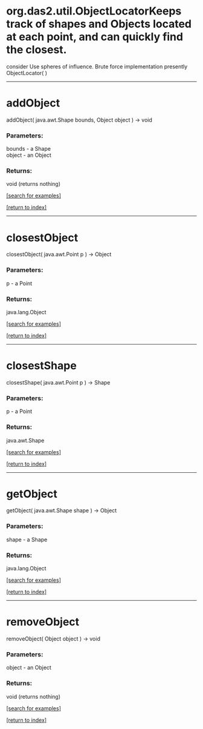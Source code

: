 # org.das2.util.ObjectLocatorKeeps track of shapes and Objects located at each point, and can quickly find the closest.
 consider Use spheres of influence.  Brute force implementation presently
ObjectLocator( )


***
<a name="addObject"></a>
# addObject
addObject( java.awt.Shape bounds, Object object ) &rarr; void



### Parameters:
bounds - a Shape
<br>object - an Object

### Returns:
void (returns nothing)


<a href="https://github.com/autoplot/dev/search?q=addObject&unscoped_q=addObject">[search for examples]</a>

<a href="https://github.com/autoplot/documentation/blob/master/javadoc/index-all.md">[return to index]</a>

***
<a name="closestObject"></a>
# closestObject
closestObject( java.awt.Point p ) &rarr; Object



### Parameters:
p - a Point

### Returns:
java.lang.Object


<a href="https://github.com/autoplot/dev/search?q=closestObject&unscoped_q=closestObject">[search for examples]</a>

<a href="https://github.com/autoplot/documentation/blob/master/javadoc/index-all.md">[return to index]</a>

***
<a name="closestShape"></a>
# closestShape
closestShape( java.awt.Point p ) &rarr; Shape



### Parameters:
p - a Point

### Returns:
java.awt.Shape


<a href="https://github.com/autoplot/dev/search?q=closestShape&unscoped_q=closestShape">[search for examples]</a>

<a href="https://github.com/autoplot/documentation/blob/master/javadoc/index-all.md">[return to index]</a>

***
<a name="getObject"></a>
# getObject
getObject( java.awt.Shape shape ) &rarr; Object



### Parameters:
shape - a Shape

### Returns:
java.lang.Object


<a href="https://github.com/autoplot/dev/search?q=getObject&unscoped_q=getObject">[search for examples]</a>

<a href="https://github.com/autoplot/documentation/blob/master/javadoc/index-all.md">[return to index]</a>

***
<a name="removeObject"></a>
# removeObject
removeObject( Object object ) &rarr; void



### Parameters:
object - an Object

### Returns:
void (returns nothing)


<a href="https://github.com/autoplot/dev/search?q=removeObject&unscoped_q=removeObject">[search for examples]</a>

<a href="https://github.com/autoplot/documentation/blob/master/javadoc/index-all.md">[return to index]</a>

